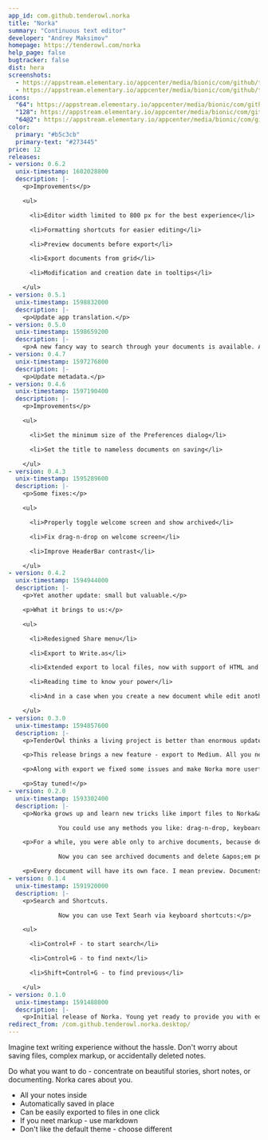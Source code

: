 ```yaml
---
app_id: com.github.tenderowl.norka
title: "Norka"
summary: "Continuous text editor"
developer: "Andrey Maksimov"
homepage: https://tenderowl.com/norka
help_page: false
bugtracker: false
dist: hera
screenshots:
  - https://appstream.elementary.io/appcenter/media/bionic/com/github/tenderowl.norka/B1696CDD05E4BE3731A6A9DB040F37CD/screenshots/image-1_orig.png
  - https://appstream.elementary.io/appcenter/media/bionic/com/github/tenderowl.norka/B1696CDD05E4BE3731A6A9DB040F37CD/screenshots/image-2_orig.png
icons:
  "64": https://appstream.elementary.io/appcenter/media/bionic/com/github/tenderowl.norka/B1696CDD05E4BE3731A6A9DB040F37CD/icons/64x64/com.github.tenderowl.norka_com.github.tenderowl.norka.png
  "128": https://appstream.elementary.io/appcenter/media/bionic/com/github/tenderowl.norka/B1696CDD05E4BE3731A6A9DB040F37CD/icons/128x128/com.github.tenderowl.norka_com.github.tenderowl.norka.png
  "64@2": https://appstream.elementary.io/appcenter/media/bionic/com/github/tenderowl.norka/B1696CDD05E4BE3731A6A9DB040F37CD/icons/64x64@2/com.github.tenderowl.norka_com.github.tenderowl.norka.png
color:
  primary: "#b5c3cb"
  primary-text: "#273445"
price: 12
releases:
- version: 0.6.2
  unix-timestamp: 1602028800
  description: |-
    <p>Improvements</p>

    <ul>

      <li>Editor width limited to 800 px for the best experience</li>

      <li>Formatting shortcuts for easier editing</li>

      <li>Preview documents before export</li>

      <li>Export documents from grid</li>

      <li>Modification and creation date in tooltips</li>

    </ul>
- version: 0.5.1
  unix-timestamp: 1598832000
  description: |-
    <p>Update app translation.</p>
- version: 0.5.0
  unix-timestamp: 1598659200
  description: |-
    <p>A new fancy way to search through your documents is available. And Norka is fully localizable now. You are welcome :)</p>
- version: 0.4.7
  unix-timestamp: 1597276800
  description: |-
    <p>Update metadata.</p>
- version: 0.4.6
  unix-timestamp: 1597190400
  description: |-
    <p>Improvements</p>

    <ul>

      <li>Set the minimum size of the Preferences dialog</li>

      <li>Set the title to nameless documents on saving</li>

    </ul>
- version: 0.4.3
  unix-timestamp: 1595289600
  description: |-
    <p>Some fixes:</p>

    <ul>

      <li>Properly toggle welcome screen and show archived</li>

      <li>Fix drag-n-drop on welcome screen</li>

      <li>Improve HeaderBar contrast</li>

    </ul>
- version: 0.4.2
  unix-timestamp: 1594944000
  description: |-
    <p>Yet another update: small but valuable.</p>

    <p>What it brings to us:</p>

    <ul>

      <li>Redesigned Share menu</li>

      <li>Export to Write.as</li>

      <li>Extended export to local files, now with support of HTML and plaintext formats</li>

      <li>Reading time to know your power</li>

      <li>And in a case when you create a new document while edit another Norka will immediately switch to the created one</li>

    </ul>
- version: 0.3.0
  unix-timestamp: 1594857600
  description: |-
    <p>TenderOwl thinks a living project is better than enormous updates yet we created a new little one!</p>

    <p>This release brings a new feature - export to Medium. All you need is open preferences and put the integration token from your Medium account. All documents exports as Draft in case you misclicked once :)</p>

    <p>Along with export we fixed some issues and make Norka more userfriendly: when something goes wrong - it lets you know.</p>

    <p>Stay tuned!</p>
- version: 0.2.0
  unix-timestamp: 1593302400
  description: |-
    <p>Norka grows up and learn new tricks like import files to Norka&apos;s documents! 

              You could use any methods you like: drag-n-drop, keyboard shortcut (Ctrl+O) or Headerbar button. And from command line of course!</p>

    <p>For a while, you were able only to archive documents, because delete archives its too :)

              Now you can see archived documents and delete &apos;em permanent or unarchive if you changed your mind.</p>

    <p>Every document will have its own face. I mean preview. Documents list now shows a preview of documents instead of dummy icons.</p>
- version: 0.1.4
  unix-timestamp: 1591920000
  description: |-
    <p>Search and Shortcuts. 

              Now you can use Text Searh via keyboard shortcuts:</p>

    <ul>

      <li>Control+F - to start search</li>

      <li>Control+G - to find next</li>

      <li>Shift+Control+G - to find previous</li>

    </ul>
- version: 0.1.0
  unix-timestamp: 1591488000
  description: |-
    <p>Initial release of Norka. Young yet ready to provide you with editing functions and Markdown formatter, even export but who needs it.</p>
redirect_from: /com.github.tenderowl.norka.desktop/
---
```


<p>Imagine text writing experience without the hassle. Don&apos;t worry about saving files, complex markup, or accidentally deleted notes.</p>
<p>Do what you want to do - concentrate on beautiful stories, short notes, or documenting. Norka cares about you.</p>
<ul>
  <li>All your notes inside</li>
  <li>Automatically saved in place</li>
  <li>Can be easily exported to files in one click</li>
  <li>If you neet markup - use markdown</li>
  <li>Don&apos;t like the default theme - choose different</li>
</ul>